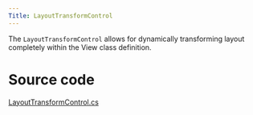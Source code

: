 ```yaml
---
Title: LayoutTransformControl
---
```

The `LayoutTransformControl` allows for dynamically transforming layout completely within the View class definition.

# Source code
[LayoutTransformControl.cs](https://github.com/AvaloniaUI/Avalonia/blob/master/src/Avalonia.Controls/LayoutTransformControl.cs)
